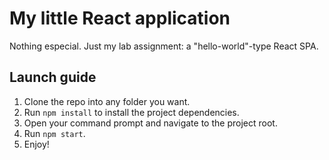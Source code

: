 # My little React application
Nothing especial. Just my lab assignment: a "hello-world"-type React SPA.

## Launch guide
1. Clone the repo into any folder you want.
2. Run `npm install` to install the project dependencies.
3. Open your command prompt and navigate to the project root.
4. Run `npm start`.
5. Enjoy!